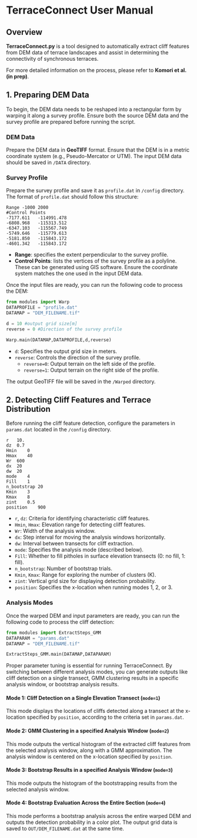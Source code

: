 # TerraceConnect User Manual
## Overview
**TerraceConnect.py** is a tool designed to automatically extract cliff features from DEM data of terrace landscapes and assist in determining the connectivity of synchronous terraces.

For more detailed information on the process, please refer to **Komori et al. (in prep)**.

## 1. Preparing DEM Data
To begin, the DEM data needs to be reshaped into a rectangular form by warping it along a survey profile. Ensure both the source DEM data and the survey profile are prepared before running the script.

### DEM Data
Prepare the DEM data in **GeoTIFF** format. Ensure that the DEM is in a metric coordinate system (e.g., Pseudo-Mercator or UTM). The input DEM data should be saved in `/DATA` directory.

### Survey Profile
Prepare the survey profile and save it as `profile.dat` in `/config` directory. The format of `profile.dat` should follow this structure:
```
Range -1000 2000
#Control Points
-7177.611   -114991.478
-6808.968   -115313.512
-6347.103   -115567.749
-5749.646   -115779.613
-5181.850   -115843.172
-4601.342   -115843.172
```
- **Range**: specifies the extent perpendicular to the survey profile.
- **Control Points**: lists the vertices of the survey profile as a polyline. These can be generated using GIS software. Ensure the coordinate system matches the one used in the input DEM data.

Once the input files are ready, you can run the following code to process the DEM:

```python
from modules import Warp
DATAPROFILE = "profile.dat"
DATAMAP = "DEM_FILENAME.tif"

d = 10 #output grid size[m]
reverse = 0 #Direction of the survey profile

Warp.main(DATAMAP,DATAPROFILE,d,reverse)
```
- `d`: Specifies the output grid size in meters.
- `reverse`: Controls the direction of the survey profile.
    - `reverse=0`: Output terrain on the left side of the profile.
    - `reverse=1`: Output terrain on the right side of the profile.

The output GeoTIFF file will be saved in the `/Warped` directory.

## 2. Detecting Cliff Features and Terrace Distribution
Before running the cliff feature detection, configure the parameters in `params.dat` located in the `/config` directory.
```
r	10.
dz	0.7
Hmin	0
Hmax	40
Wr	600
dx	20
dw  20
mode    4
Fill    1
n_bootstrap 20
Kmin    3
Kmax    8
zint    0.5
position    900
```

- `r`, `dz`: Criteria for identifying characteristic cliff features.
- `Hmin`, `Hmax`: Elevation range for detecting cliff features.
- `Wr`: Width of the analysis window.
- `dx`: Step interval for moving the analysis windows horizontally.
- `dw`: Interval between transects for cliff extraction.
- `mode`: Specifies the analysis mode (described below).
- `Fill`: Whether to fill pitholes in surface elevation transects (0: no fill, 1: fill).
- `n_bootstrap`: Number of bootstrap trials.
- `Kmin`, `Kmax`: Range for exploring the number of clusters (K).
- `zint`: Vertical grid size for displaying detection probability.
- `position`: Specifies the x-location when running modes 1, 2, or 3.

### Analysis Modes
Once the warped DEM and input parameters are ready, you can run the following code to process the cliff detection:
```python
from modules import ExtractSteps_GMM
DATAPARAM = "params.dat"
DATAMAP = "DEM_FILENAME.tif"

ExtractSteps_GMM.main(DATAMAP,DATAPARAM)
```

Proper parameter tuning is essential for running TerraceConnect. By switching between different analysis modes, you can generate outputs like cliff detection on a single transect, GMM clustering results in a specific analysis window, or bootstrap analysis results.

#### Mode 1: Cliff Detection on a Single Elevation Transect (`mode=1`)
This mode displays the locations of cliffs detected along a transect at the x-location specified by `position`, according to the criteria set in `params.dat`.

#### Mode 2: GMM Clustering in a specified Analysis Window (`mode=2`)
This mode outputs the vertical histogram of the extracted cliff features from the selected analysis window, along with a GMM approximation. The analysis window is centered on the x-location specified by `position`.
    
#### Mode 3: Bootstrap Results in a specified Analysis Window (`mode=3`)
This mode outputs the histogram of the bootstrapping results from the selected analysis window.
    
#### Mode 4: Bootstrap Evaluation Across the Entire Section (`mode=4`)
This mode performs a bootstrap analysis across the entire warped DEM and outputs the detection probability in a color plot. The output grid data is saved to `OUT/DEM_FILENAME.dat` at the same time.
